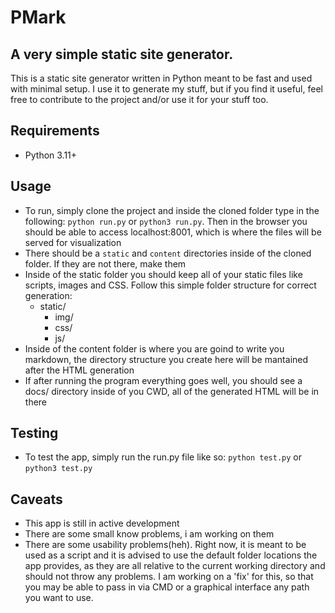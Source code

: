 # PMark

## A very simple static site generator.

This is a static site generator written in Python meant to be fast and used with minimal setup.
I use it to generate my stuff, but if you find it useful, feel free to contribute to the project and/or use it for your stuff too.

## Requirements
  - Python 3.11+

## Usage
  - To run, simply clone the project and inside the cloned folder type in the following: `python run.py` or `python3 run.py`. Then in the browser you should be able to access localhost:8001, which is where the files will be served for visualization
  - There should be a `static` and `content` directories inside of the cloned folder. If they are not there, make them
  - Inside of the static folder you should keep all of your static files like scripts, images and CSS. Follow this simple folder structure for correct generation:
    - static/
      - img/
      - css/
      - js/
  - Inside of the content folder is where you are goind to write you markdown, the directory structure you create here will be mantained after the HTML generation
  - If after running the program everything goes well, you should see a docs/ directory inside of you CWD, all of the generated HTML will be in there

## Testing
  - To test the app, simply run the run.py file like so: `python test.py` or `python3 test.py`

## Caveats
  - This app is still in active development
  - There are some small know problems, i am working on them
  - There are some usability problems(heh). Right now, it is meant to be used as a script and it is advised to use the default folder locations the app provides, as they are all relative to the current working directory and should not throw any problems. I am working on a 'fix' for this, so that you may be able to pass in via CMD or a graphical interface any path you want to use.
